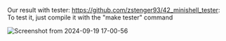 Our result with tester: https://github.com/zstenger93/42_minishell_tester:
To test it, just compile it with the "make tester" command

![Screenshot from 2024-09-19 17-00-56](https://github.com/user-attachments/assets/e4c9834b-f1dd-494a-9209-2f498b7d9067)
